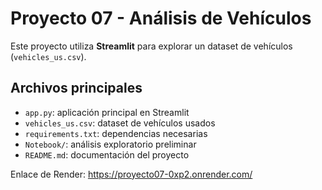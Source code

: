 # Proyecto 07 - Análisis de Vehículos

Este proyecto utiliza **Streamlit** para explorar un dataset de vehículos (`vehicles_us.csv`).

## Archivos principales
- `app.py`: aplicación principal en Streamlit
- `vehicles_us.csv`: dataset de vehículos usados
- `requirements.txt`: dependencias necesarias
- `Notebook/`: análisis exploratorio preliminar
- `README.md`: documentación del proyecto

Enlace de Render: https://proyecto07-0xp2.onrender.com/